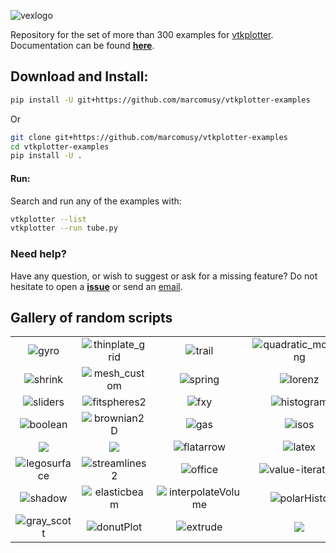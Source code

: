 ![vexlogo](https://user-images.githubusercontent.com/32848391/71183177-c896cc80-2277-11ea-82c9-f4ff0de4e982.png)

Repository for the set of more than 300 examples for [vtkplotter](https://github.com/marcomusy/vtkplotter).
Documentation can be found [**here**](https://vtkplotter.embl.es).

## Download and Install:
```bash
pip install -U git+https://github.com/marcomusy/vtkplotter-examples
```
Or
```bash
git clone git+https://github.com/marcomusy/vtkplotter-examples
cd vtkplotter-examples
pip install -U .
```


#### Run:
Search and run any of the examples with:
```bash
vtkplotter --list
vtkplotter --run tube.py
```

### Need help?
Have any question, or wish to suggest or ask for a missing feature?
Do not hesitate to open a [**issue**](https://github.com/marcomusy/vtkplotter-examples/issues)
or send an [email](mailto:marco.musy@embl.es).


## Gallery of random scripts
|      |       |     |     |
|:----:|:-----:|:---:|:---:|
| ![gyro](https://user-images.githubusercontent.com/32848391/50738942-687b5780-11d9-11e9-97f0-72bbd63f7d6e.gif)    | ![thinplate_grid](https://user-images.githubusercontent.com/32848391/51433540-d188b380-1c4c-11e9-81e7-a1cf4642c54b.png )| ![trail](https://user-images.githubusercontent.com/32848391/58370826-4aee2680-7f0b-11e9-91e6-3120770cfede.gif)    | ![quadratic_morphing](https://user-images.githubusercontent.com/32848391/50738890-db380300-11d8-11e9-9cef-4c1276cca334.jpg) |
| ![shrink](https://user-images.githubusercontent.com/32848391/46819143-41042280-cd83-11e8-9492-4f53679887fa.png)  | ![mesh_custom](https://user-images.githubusercontent.com/32848391/51390972-20d9c180-1b31-11e9-955d-025f1ef24cb7.png)    | ![spring](https://user-images.githubusercontent.com/32848391/36788885-e97e80ae-1c8f-11e8-8b8f-ffc43dad1eb1.gif)   | ![lorenz](https://user-images.githubusercontent.com/32848391/46818115-be7a6380-cd80-11e8-8ffb-60af2631bf71.png) |
| ![sliders](https://user-images.githubusercontent.com/32848391/50738848-be033480-11d8-11e9-9b1a-c13105423a79.jpg) | ![fitspheres2](https://user-images.githubusercontent.com/32848391/50738943-687b5780-11d9-11e9-87a6-054e0fe76241.jpg)    | ![fxy](https://user-images.githubusercontent.com/32848391/36611824-fd524fac-18d4-11e8-8c76-d3d1b1bb3954.png)      | ![histogram](https://user-images.githubusercontent.com/32848391/68141260-77cc4e00-ff2d-11e9-9280-0efc5b87314d.png) |
| ![boolean](https://user-images.githubusercontent.com/32848391/50738871-c0fe2500-11d8-11e9-8812-442b69be6db9.png) | ![brownian2D](https://user-images.githubusercontent.com/32848391/50738948-73ce8300-11d9-11e9-8ef6-fc4f64c4a9ce.gif)     | ![gas](https://user-images.githubusercontent.com/32848391/50738954-7e891800-11d9-11e9-95aa-67c92ca6476b.gif)      | ![isos](https://user-images.githubusercontent.com/32848391/51558920-ec436e00-1e80-11e9-9d96-aa9b7c72d58b.png) |
| ![](https://user-images.githubusercontent.com/32848391/51855637-015f4780-232e-11e9-92ca-053a558e7f70.png)        | ![](https://user-images.githubusercontent.com/32848391/51932732-068cc700-2400-11e9-9b68-30294a4fa4e3.png)               | ![flatarrow](https://user-images.githubusercontent.com/32848391/54612632-97c00780-4a59-11e9-8532-940c25a5dfd8.png)| ![latex](https://user-images.githubusercontent.com/32848391/55568648-6190b200-5700-11e9-9547-0798c588a7a5.png) |
| ![legosurface](https://user-images.githubusercontent.com/32848391/56820682-da40e500-684c-11e9-8ea3-91cbcba24b3a.png)| ![streamlines2](https://user-images.githubusercontent.com/32848391/56964001-9145a500-6b5a-11e9-935b-1b2425bd7dd2.png)| ![office](https://user-images.githubusercontent.com/32848391/56964003-9145a500-6b5a-11e9-9d9e-9736d90e1900.png)   | ![value-iteration](https://user-images.githubusercontent.com/32848391/56964055-afaba080-6b5a-11e9-99cf-3fac99df9878.jpg) |
| ![shadow](https://user-images.githubusercontent.com/32848391/57312574-1d714280-70ee-11e9-8741-04fc5386d692.png)     | ![elasticbeam](https://user-images.githubusercontent.com/32848391/57476429-d7a3ae00-7296-11e9-9f50-8f456823ef3d.png) | ![interpolateVolume](https://user-images.githubusercontent.com/32848391/59095175-1ec5a300-8918-11e9-8bc0-fd35c8981e2b.jpg) | ![polarHisto](https://user-images.githubusercontent.com/32848391/64912717-5754f400-d733-11e9-8a1f-612165955f23.png) |
| ![gray_scott](https://user-images.githubusercontent.com/32848391/59788744-aaeaa980-92cc-11e9-825d-58da26ca21ff.gif) | ![donutPlot](https://user-images.githubusercontent.com/32848391/64998178-6f6b7580-d8e3-11e9-9bd8-8dfb9ccd90e4.png)   | ![extrude](https://user-images.githubusercontent.com/32848391/65963682-971e1a00-e45b-11e9-9f29-05522ae4a800.png)  | ![](https://user-images.githubusercontent.com/32848391/69158509-d6c1c380-0ae6-11ea-9dbf-ff5cd396a9a6.png) |
